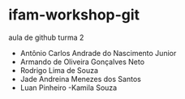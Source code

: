 # ifam-workshop-git

aula de github turma 2

- Antônio Carlos Andrade do Nascimento Junior
- Armando de Oliveira Gonçalves Neto
- Rodrigo Lima de Souza
- Jade Andreina Menezes dos Santos
- Luan Pinheiro
-Kamila Souza
